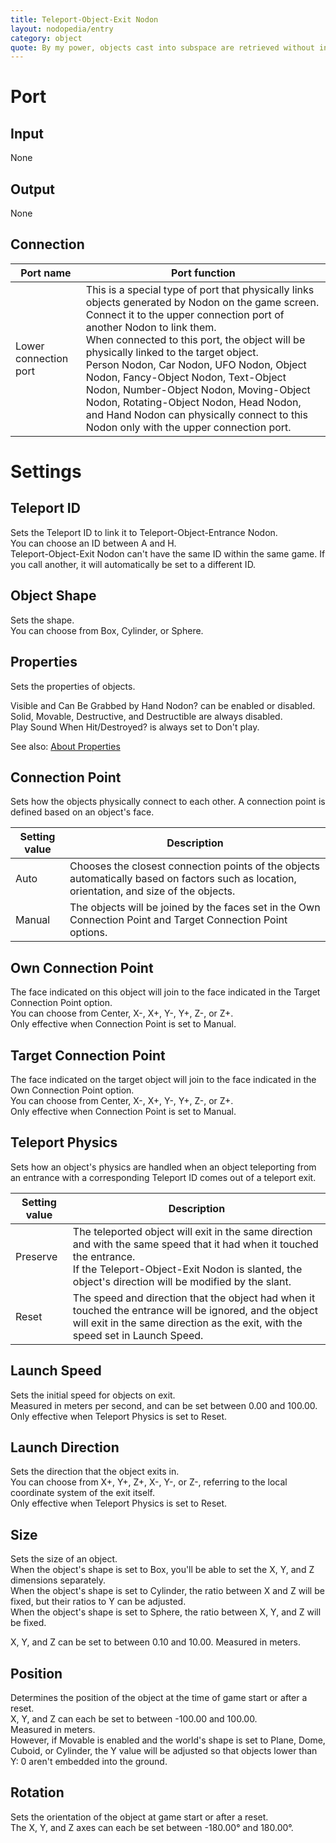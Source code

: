 ```yaml
---
title: Teleport-Object-Exit Nodon
layout: nodopedia/entry
category: object
quote: By my power, objects cast into subspace are retrieved without incident.
---
```


# Port
## Input
None

## Output
None

## Connection
<div class="table-wrapper"><table><thead><tr><th>Port name</th><th>Port function</th></tr></thead><tbody><tr><td>Lower connection port</td><td>This is a special type of port that physically links objects generated by Nodon on the game screen. Connect it to the upper connection port of another Nodon to link them.<br>When connected to this port, the object will be physically linked to the target object.<br>Person Nodon, Car Nodon, UFO Nodon, Object Nodon, Fancy-Object Nodon, Text-Object Nodon, Number-Object Nodon, Moving-Object Nodon, Rotating-Object Nodon, Head Nodon, and Hand Nodon can physically connect to this Nodon only with the upper connection port.</td></tr></tbody></table></div>

# Settings
## Teleport ID
Sets the Teleport ID to link it to Teleport-Object-Entrance Nodon.<br>
You can choose an ID between A and H.<br>
Teleport-Object-Exit Nodon can't have the same ID within the same game. If you call another, it will automatically be set to a different ID.

## Object Shape
Sets the shape.<br>
You can choose from Box, Cylinder, or Sphere.

## Properties
Sets the properties of objects.

Visible and Can Be Grabbed by Hand Nodon? can be enabled or disabled.<br>
Solid, Movable, Destructive, and Destructible are always disabled.<br>
Play Sound When Hit/Destroyed? is always set to Don't play.

See also: <a href="/tools/nodopedia/tips/about-properties">About Properties</a>

## Connection Point
Sets how the objects physically connect to each other. A connection point is defined based on an object's face.

<div class="table-wrapper"><table><thead><tr><th>Setting value</th><th>Description</th></tr></thead><tbody><tr><td>Auto</td><td>Chooses the closest connection points of the objects automatically based on factors such as location, orientation, and size of the objects.</td></tr><tr><td>Manual</td><td>The objects will be joined by the faces set in the Own Connection Point and Target Connection Point options.</td></tr></tbody></table></div>

## Own Connection Point
The face indicated on this object will join to the face indicated in the Target Connection Point option.<br>
You can choose from Center, X-, X+, Y-, Y+, Z-, or Z+.<br>
Only effective when Connection Point is set to Manual.

## Target Connection Point
The face indicated on the target object will join to the face indicated in the Own Connection Point option.<br>
You can choose from Center, X-, X+, Y-, Y+, Z-, or Z+.<br>
Only effective when Connection Point is set to Manual.

## Teleport Physics
Sets how an object's physics are handled when an object teleporting from an entrance with a corresponding Teleport ID comes out of a teleport exit.

<div class="table-wrapper"><table><thead><tr><th>Setting value</th><th>Description</th></tr></thead><tbody><tr><td>Preserve</td><td>The teleported object will exit in the same direction and with the same speed that it had when it touched the entrance.<br>If the Teleport-Object-Exit Nodon is slanted, the object's direction will be modified by the slant.</td></tr><tr><td>Reset</td><td>The speed and direction that the object had when it touched the entrance will be ignored, and the object will exit in the same direction as the exit, with the speed set in Launch Speed.</td></tr></tbody></table></div>

## Launch Speed
Sets the initial speed for objects on exit.<br>
Measured in meters per second, and can be set between 0.00 and 100.00.<br>
Only effective when Teleport Physics is set to Reset.

## Launch Direction
Sets the direction that the object exits in.<br>
You can choose from X+, Y+, Z+, X-, Y-, or Z-, referring to the local coordinate system of the exit itself.<br>
Only effective when Teleport Physics is set to Reset.

## Size
Sets the size of an object.<br>
When the object's shape is set to Box, you'll be able to set the X, Y, and Z dimensions separately.<br>
When the object's shape is set to Cylinder, the ratio between X and Z will be fixed, but their ratios to Y can be adjusted.<br>
When the object's shape is set to Sphere, the ratio between X, Y, and Z will be fixed.

X, Y, and Z can be set to between 0.10 and 10.00. Measured in meters.

## Position
Determines the position of the object at the time of game start or after a reset.<br>
X, Y, and Z can each be set to between -100.00 and 100.00.<br>
Measured in meters.<br>
However, if Movable is enabled and the world's shape is set to Plane, Dome, Cuboid, or Cylinder, the Y value will be adjusted so that objects lower than Y: 0 aren't embedded into the ground.

## Rotation
Sets the orientation of the object at game start or after a reset.<br>
The X, Y, and Z axes can each be set between -180.00° and 180.00°.